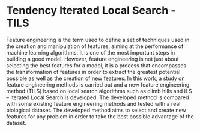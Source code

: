 # Tendency Iterated Local Search - TILS

Feature engineering is the term used to define a set of techniques used in the creation and manipulation of features, aiming at the performance of machine learning algorithms. It is one of the most important steps in building a good model. However, feature engineering is not just about selecting the best features for a model, it is a process that encompasses the transformation of features in order to extract the greatest potential possible as well as the creation of new features.
In this work, a study on feature engineering methods is carried out and a new feature engineering method (TILS) based on local search algorithms such as climb hills and ILS – Iterated Local Search is developed. The developed method is compared with some existing feature engineering methods and tested with a real biological dataset. The developed method aims to select and create new features for any problem in order to take the best possible advantage of the dataset.
